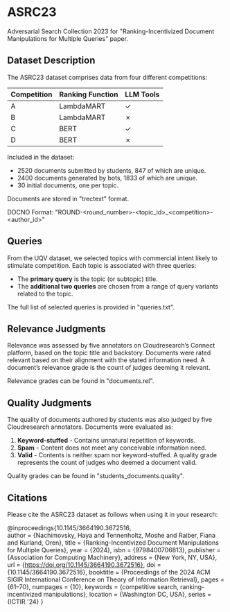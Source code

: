 # ASRC23

Adversarial Search Collection 2023 for "Ranking-Incentivized Document Manipulations for Multiple
Queries" paper.

## Dataset Description

The ASRC23 dataset comprises data from four different competitions:

| Competition | Ranking Function | LLM Tools |
|-------------|------------------|-----------|
| A           | LambdaMART       | ✓         |
| B           | LambdaMART       | ✗         |
| C           | BERT             | ✓         |
| D           | BERT             | ✗         |

Included in the dataset:
- 2520 documents submitted by students, 847 of which are unique.
- 2400 documents generated by bots, 1833 of which are unique.
- 30 initial documents, one per topic.

Documents are stored in "trectext" format.

DOCNO Format: "ROUND-\<round_number\>-\<topic_id\>_\<competition\>-\<author_id\>"


## Queries

From the UQV dataset, we selected topics with commercial intent likely to stimulate competition. 
Each topic is associated with three queries:
- The **primary query** is the topic (or subtopic) title.
- The **additional two queries** are chosen from a range of query variants related to the topic.

The full list of selected queries is provided in "queries.txt".


## Relevance Judgments

Relevance was assessed by five annotators on Cloudresearch’s Connect platform, based on the topic title and backstory. 
Documents were rated relevant based on their alignment with the stated information need. 
A document’s relevance grade is the count of judges deeming it relevant.

Relevance grades can be found in "documents.rel".


## Quality Judgments

The quality of documents authored by students was also judged by five Cloudresearch annotators. Documents were evaluated as:
1. **Keyword-stuffed** - Contains unnatural repetition of keywords.
2. **Spam** - Content does not meet any conceivable information need.
3. **Valid** - Contents is neither spam nor keyword-stuffed.
A quality grade represents the count of judges who deemed a document valid.

Quality grades can be found in "students_documents.quality".


## Citations

Please cite the ASRC23 dataset as follows when using it in your research:

@inproceedings{10.1145/3664190.3672516,\
author = {Nachimovsky, Haya and Tennenholtz, Moshe and Raiber, Fiana and Kurland, Oren},
title = {Ranking-Incentivized Document Manipulations for Multiple Queries},
year = {2024},
isbn = {9798400706813},
publisher = {Association for Computing Machinery},
address = {New York, NY, USA},
url = {https://doi.org/10.1145/3664190.3672516},
doi = {10.1145/3664190.3672516},
booktitle = {Proceedings of the 2024 ACM SIGIR International Conference on Theory of Information Retrieval},
pages = {61–70},
numpages = {10},
keywords = {competitive search, ranking-incentivized manipulations},
location = {Washington DC, USA},
series = {ICTIR '24}
}

